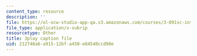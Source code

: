 ```yaml
---
content_type: resource
description: ''
file: https://ol-ocw-studio-app-qa.s3.amazonaws.com/courses/3-091sc-introduction-to-solid-state-chemistry-fall-2010/212748a6a91512bfa450e84540ccd90e_0oqHExM3_Ko.srt
file_type: application/x-subrip
resourcetype: Other
title: 3play caption file
uid: 212748a6-a915-12bf-a450-e84540ccd90e
---
```

